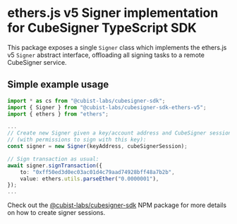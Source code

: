 # ethers.js v5 Signer implementation for CubeSigner TypeScript SDK

This package exposes a single `Signer` class which implements the ethers.js v5
`Signer` abstract interface, offloading all signing tasks to a remote CubeSigner service.

## Simple example usage

```typescript
import * as cs from "@cubist-labs/cubesigner-sdk";
import { Signer } from "@cubist-labs/cubesigner-sdk-ethers-v5";
import { ethers } from "ethers";

...
// Create new Signer given a key/account address and CubeSigner session object
// (with permissions to sign with this key):
const signer = new Signer(keyAddress, cubeSignerSession);

// Sign transaction as usual:
await signer.signTransaction({
    to: "0xff50ed3d0ec03ac01d4c79aad74928bff48a7b2b",
    value: ethers.utils.parseEther("0.0000001"),
});
...
```

Check out the [@cubist-labs/cubesigner-sdk](https://www.npmjs.com/package/@cubist-labs/cubesigner-sdk) NPM package for more details on how to create signer sessions.